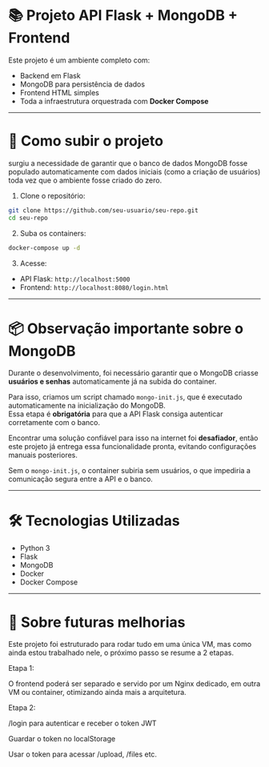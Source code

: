# 📚 Projeto API Flask + MongoDB + Frontend

Este projeto é um ambiente completo com:

- Backend em Flask
- MongoDB para persistência de dados
- Frontend HTML simples
- Toda a infraestrutura orquestrada com **Docker Compose**

---

# 🚀 Como subir o projeto
surgiu a necessidade de garantir que o banco de dados MongoDB fosse populado automaticamente
com dados iniciais (como a criação de usuários) toda vez que o ambiente fosse criado do zero.


1. Clone o repositório:

```bash
git clone https://github.com/seu-usuario/seu-repo.git
cd seu-repo
```

2. Suba os containers:

```bash
docker-compose up -d
```

3. Acesse:

- API Flask: `http://localhost:5000`
- Frontend: `http://localhost:8080/login.html`

---

# 📦 Observação importante sobre o MongoDB

Durante o desenvolvimento, foi necessário garantir que o MongoDB criasse **usuários e senhas** automaticamente já na subida do container.

Para isso, criamos um script chamado `mongo-init.js`, que é executado automaticamente na inicialização do MongoDB.  
Essa etapa é **obrigatória** para que a API Flask consiga autenticar corretamente com o banco.

Encontrar uma solução confiável para isso na internet foi **desafiador**, então este projeto já entrega essa funcionalidade pronta, evitando configurações manuais posteriores.

Sem o `mongo-init.js`, o container subiria sem usuários, o que impediria a comunicação segura entre a API e o banco.

---

# 🛠️ Tecnologias Utilizadas

- Python 3
- Flask
- MongoDB
- Docker
- Docker Compose

---

# 🌟 Sobre futuras melhorias

Este projeto foi estruturado para rodar tudo em uma única VM, mas como ainda estou trabalhado nele, o próximo passo se resume a 2 etapas.

Etapa 1:

O frontend poderá ser separado e servido por um Nginx dedicado, em outra VM ou container, otimizando ainda mais a arquitetura.

Etapa 2:

/login para autenticar e receber o token JWT

Guardar o token no localStorage

Usar o token para acessar /upload, /files etc.

